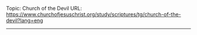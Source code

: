 Topic: Church of the Devil
URL: https://www.churchofjesuschrist.org/study/scriptures/tg/church-of-the-devil?lang=eng

---

